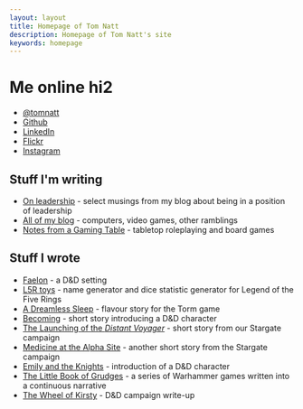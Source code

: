 ```yaml
---
layout: layout
title: Homepage of Tom Natt
description: Homepage of Tom Natt's site
keywords: homepage
---
```


# Me online hi2

* [@tomnatt](https://www.twitter.com/tomnatt)
* [Github](https://github.com/tomnatt)
* [LinkedIn](https://www.linkedin.com/in/tom-natt-20b8396/)
* [Flickr](https://www.flickr.com/photos/tomnatt/)
* [Instagram](https://www.instagram.com/impenetrablemyst/)

## Stuff I'm writing

* [On leadership](https://tomnatt.blogspot.com/search/label/essay) - select musings from my blog about being in a position of leadership
* [All of my blog](https://tomnatt.blogspot.com) - computers, video games, other ramblings
* [Notes from a Gaming Table](https://notesfromagamingtable.blogspot.co.uk/) - tabletop roleplaying and board games

## Stuff I wrote

* [Faelon](https://wiki.bath.ac.uk/display/faelon/) - a D&D setting
* [L5R toys](/rpg/l5r) - name generator and dice statistic generator for Legend of the Five Rings
* [A Dreamless Sleep](/rpg/trask) - flavour story for the Torm game
* [Becoming](/rpg/shell) - short story introducing a D&D character
* [The Launching of the <i>Distant Voyager</i>](/rpg/boatlaunch) - short story from our Stargate campaign
* [Medicine at the Alpha Site](/rpg/medicine) - another short story from the Stargate campaign
* [Emily and the Knights](/rpg/emily) - introduction of a D&D character
* [The Little Book of Grudges](https://littlebookofgrudges.blogspot.co.uk/) - a series of Warhammer games written into a continuous narrative
* [The Wheel of Kirsty](https://www.thefreekhouse.com/rpg/wheelofkirsty/) - D&D campaign write-up
